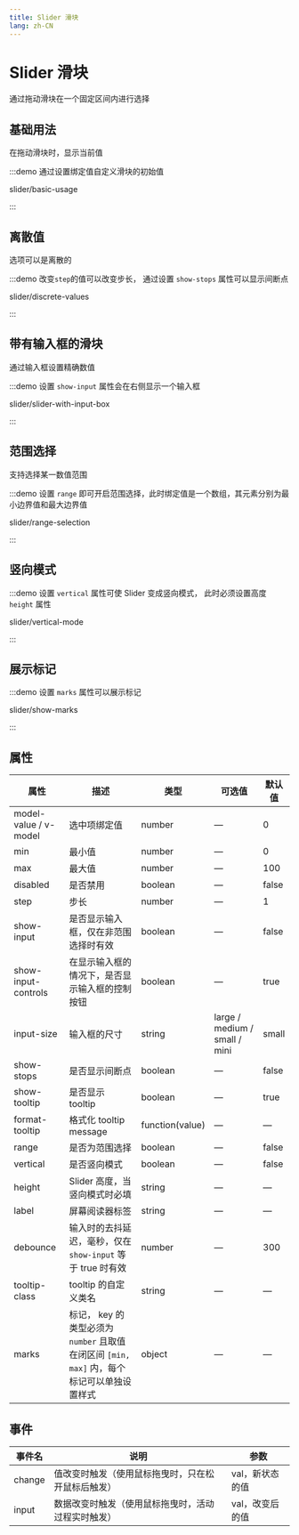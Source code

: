 ```yaml
---
title: Slider 滑块
lang: zh-CN
---
```


# Slider 滑块

通过拖动滑块在一个固定区间内进行选择

<style lang="scss">
.slider-demo-block {
  display: flex;
  align-items: center;
  .el-slider {
    flex: 1;
    margin-left: 12px;
  }
  .demonstration {
    font-size: 14px;
    color: var(--el-text-color-secondary);
    line-height: 44px;
    flex: 1;
    overflow: hidden;
    text-overflow: ellipsis;
    white-space: nowrap;
     & + .el-slider {
        flex: 0 0 70%;
    }
  }
}
</style>

## 基础用法

在拖动滑块时，显示当前值

:::demo 通过设置绑定值自定义滑块的初始值

slider/basic-usage

:::

## 离散值

选项可以是离散的

:::demo 改变`step`的值可以改变步长， 通过设置 `show-stops` 属性可以显示间断点

slider/discrete-values

:::

## 带有输入框的滑块

通过输入框设置精确数值

:::demo 设置 `show-input` 属性会在右侧显示一个输入框

slider/slider-with-input-box

:::

## 范围选择

支持选择某一数值范围

:::demo 设置 `range` 即可开启范围选择，此时绑定值是一个数组，其元素分别为最小边界值和最大边界值

slider/range-selection

:::

## 竖向模式

:::demo 设置 `vertical` 属性可使 Slider 变成竖向模式， 此时必须设置高度 `height` 属性

slider/vertical-mode

:::

## 展示标记

:::demo 设置 `marks` 属性可以展示标记

slider/show-marks

:::

## 属性

| 属性                  | 描述                                                                                      | 类型            | 可选值                        | 默认值 |
| --------------------- | ----------------------------------------------------------------------------------------- | --------------- | ----------------------------- | ------ |
| model-value / v-model | 选中项绑定值                                                                              | number          | —                             | 0      |
| min                   | 最小值                                                                                    | number          | —                             | 0      |
| max                   | 最大值                                                                                    | number          | —                             | 100    |
| disabled              | 是否禁用                                                                                  | boolean         | —                             | false  |
| step                  | 步长                                                                                      | number          | —                             | 1      |
| show-input            | 是否显示输入框，仅在非范围选择时有效                                                      | boolean         | —                             | false  |
| show-input-controls   | 在显示输入框的情况下，是否显示输入框的控制按钮                                            | boolean         | —                             | true   |
| input-size            | 输入框的尺寸                                                                              | string          | large / medium / small / mini | small  |
| show-stops            | 是否显示间断点                                                                            | boolean         | —                             | false  |
| show-tooltip          | 是否显示 tooltip                                                                          | boolean         | —                             | true   |
| format-tooltip        | 格式化 tooltip message                                                                    | function(value) | —                             | —      |
| range                 | 是否为范围选择                                                                            | boolean         | —                             | false  |
| vertical              | 是否竖向模式                                                                              | boolean         | —                             | false  |
| height                | Slider 高度，当竖向模式时必填                                                             | string          | —                             | —      |
| label                 | 屏幕阅读器标签                                                                            | string          | —                             | —      |
| debounce              | 输入时的去抖延迟，毫秒，仅在 `show-input` 等于 true 时有效                                | number          | —                             | 300    |
| tooltip-class         | tooltip 的自定义类名                                                                      | string          | —                             | —      |
| marks                 | 标记， key 的类型必须为 `number` 且取值在闭区间 `[min, max]` 内，每个标记可以单独设置样式 | object          | —                             | —      |

## 事件

| 事件名 | 说明                                               | 参数            |
| ------ | -------------------------------------------------- | --------------- |
| change | 值改变时触发（使用鼠标拖曳时，只在松开鼠标后触发） | val，新状态的值 |
| input  | 数据改变时触发（使用鼠标拖曳时，活动过程实时触发） | val，改变后的值 |
